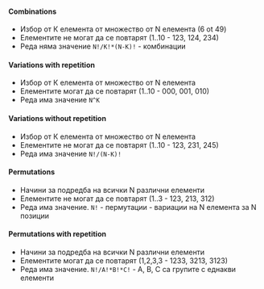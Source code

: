 #### Combinations
- Избор от К елемента от множество от N елемента (6 ot 49)
- Елементите не могат да се повтарят (1..10 - 123, 124, 234)
- Реда няма значение
`N!/K!*(N-K)!` - комбинации
#### Variations with repetition 
- Избор от К елемента от множество от N елемента
- Елементите могат да се повтарят (1..10 - 000, 001, 010)
- Реда има значение
`N^K`
#### Variations without repetition
- Избор от К елемента от множество от N елемента
- Елементите не могат да се повтарят (1..10 - 123, 231, 245)
- Реда има значение
`N!/(N-K)!`
#### Permutations
- Начини за подредба на всички N различни елементи
- Елементите не могат да се повтарят (1..3 - 123, 213, 312)
- Реда има значение.
`N!` - пермутации - вариации на N елемента за N позиции
#### Permutations with repetition
- Начини за подредба на всички N различни елементи
- Елементите могат да се повтарят (1,2,3,3 - 1233, 3213, 3123)
- Реда има значение.
`N!/A!*B!*C!` - А, B, C са групите с еднакви елементи
